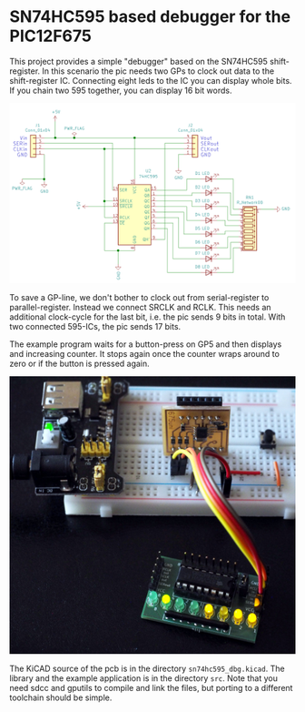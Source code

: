 SN74HC595 based debugger for the PIC12F675
==========================================

This project provides a simple "debugger" based on the SN74HC595
shift-register. In this scenario the pic needs two GPs to clock out
data to the shift-register IC. Connecting eight leds to the IC you
can display whole bits. If you chain two 595 together, you can display
16 bit words.

![](schematic.png)

To save a GP-line, we don't bother to clock out from serial-register
to parallel-register. Instead we connect SRCLK and RCLK. This needs an
additional clock-cycle for the last bit, i.e. the pic sends 9 bits
in total. With two connected 595-ICs, the pic sends 17 bits.

The example program waits for a button-press on GP5 and then displays
and increasing counter. It stops again once the counter wraps around to
zero or if the button is pressed again.

![](pcb.jpg)

The KiCAD source of the pcb is in the directory `sn74hc595_dbg.kicad`. The
library and the example application is in the directory `src`. Note that
you need sdcc and gputils to compile and link the files, but porting
to a different toolchain should be simple.

